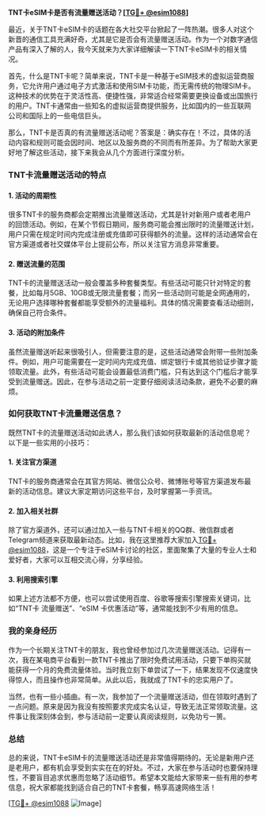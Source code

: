 **TNT卡eSIM卡是否有流量赠送活动？[[TG💪+ @esim1088](https://t.me/s/esim1088)]**

最近，关于TNT卡eSIM卡的话题在各大社交平台掀起了一阵热潮。很多人对这个新晋的通信工具充满好奇，尤其是它是否会有流量赠送活动。作为一个对数字通信产品有深入了解的人，我今天就来为大家详细解读一下TNT卡eSIM卡的相关情况。

首先，什么是TNT卡呢？简单来说，TNT卡是一种基于eSIM技术的虚拟运营商服务，它允许用户通过电子方式激活和使用SIM卡功能，而无需传统的物理SIM卡。这种技术的优势在于灵活性高、便捷性强，非常适合经常需要更换设备或出国旅行的用户。TNT卡通常由一些知名的虚拟运营商提供服务，比如国内的一些互联网公司和国际上的一些电信巨头。

那么，TNT卡是否真的有流量赠送活动呢？答案是：确实存在！不过，具体的活动内容和规则可能会因时间、地区以及服务商的不同而有所差异。为了帮助大家更好地了解这些活动，接下来我会从几个方面进行深度分析。

### TNT卡流量赠送活动的特点

#### 1. **活动的周期性**
很多TNT卡的服务商都会定期推出流量赠送活动，尤其是针对新用户或者老用户的回馈活动。例如，在某个节假日期间，服务商可能会推出限时的流量赠送计划，用户只需在规定时间内完成注册或充值即可获得额外的流量。这样的活动通常会在官方渠道或者社交媒体平台上提前公布，所以关注官方消息非常重要。

#### 2. **赠送流量的范围**
TNT卡的流量赠送活动一般会覆盖多种套餐类型。有些活动可能只针对特定的套餐，比如每月5GB、10GB或无限流量套餐；而另一些活动则可能是全网通用的，无论用户选择哪种套餐都能享受额外的流量福利。具体的情况需要查看活动细则，确保自己符合条件。

#### 3. **活动的附加条件**
虽然流量赠送听起来很吸引人，但需要注意的是，这些活动通常会附带一些附加条件。例如，用户可能需要在一定时间内完成充值、绑定银行卡或其他验证步骤才能领取流量。此外，有些活动可能会设置最低消费门槛，只有达到这个门槛后才能享受到流量赠送。因此，在参与活动之前一定要仔细阅读活动条款，避免不必要的麻烦。

### 如何获取TNT卡流量赠送信息？

既然TNT卡的流量赠送活动如此诱人，那么我们该如何获取最新的活动信息呢？以下是一些实用的小技巧：

#### 1. **关注官方渠道**
TNT卡的服务商通常会在其官方网站、微信公众号、微博账号等官方渠道发布最新的活动信息。建议大家定期访问这些平台，及时掌握第一手资讯。

#### 2. **加入相关社群**
除了官方渠道外，还可以通过加入一些与TNT卡相关的QQ群、微信群或者Telegram频道来获取最新动态。比如，我在这里推荐大家加入[TG💪+ @esim1088](https://t.me/s/esim1088)，这是一个专注于eSIM卡讨论的社区，里面聚集了大量的专业人士和爱好者，大家可以互相交流心得，分享经验。

#### 3. **利用搜索引擎**
如果上述方法都不方便，也可以尝试使用百度、谷歌等搜索引擎搜索关键词，比如“TNT卡 流量赠送”、“eSIM 卡优惠活动”等，通常能找到不少有用的信息。

### 我的亲身经历

作为一个长期关注TNT卡的朋友，我也曾经参加过几次流量赠送活动。记得有一次，我在某电商平台看到一款TNT卡推出了限时免费试用活动，只要下单购买就能获得一个月的免费流量体验。当时我立刻下单尝试了一下，结果发现不仅速度快得惊人，而且操作也非常简单。从此以后，我就成了TNT卡的忠实用户了。

当然，也有一些小插曲。有一次，我参加了一个流量赠送活动，但在领取时遇到了一点问题。原来是因为我没有按照要求完成实名认证，导致无法正常领取流量。这件事让我深刻体会到，参与活动前一定要认真阅读规则，以免功亏一篑。

### 总结

总的来说，TNT卡eSIM卡的流量赠送活动还是非常值得期待的。无论是新用户还是老用户，都有机会享受到实实在在的好处。不过，大家在参与活动时也要保持理性，不要盲目追求优惠而忽略了活动细节。希望本文能给大家带来一些有用的参考信息，祝大家都能找到适合自己的TNT卡套餐，畅享高速网络生活！

[[TG💪+ @esim1088](https://t.me/s/esim1088) ![Image](https://i.postimg.cc/4NQfJmqS/Snipaste-2025-05-13-00-14-12.png)]